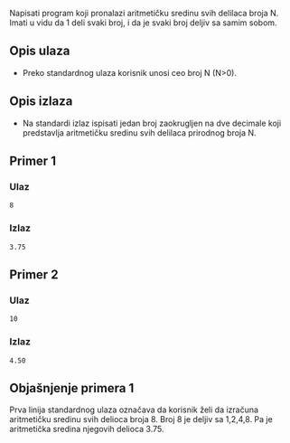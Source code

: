 
Napisati program koji pronalazi aritmetičku sredinu svih delilaca broja N. Imati u vidu da 1 deli svaki broj, i da je svaki broj deljiv sa samim sobom.

## Opis ulaza

  - Preko standardnog ulaza korisnik unosi ceo broj N (N>0).

## Opis izlaza

  - Na standardi izlaz ispisati jedan broj zaokrugljen na dve decimale koji predstavlja aritmetičku sredinu svih delilaca prirodnog broja N.

## Primer 1

### Ulaz

~~~
8
~~~

### Izlaz

~~~
3.75
~~~

## Primer 2

### Ulaz

~~~
10
~~~

### Izlaz

~~~
4.50
~~~

## Objašnjenje primera 1

Prva linija standardnog ulaza označava da korisnik želi da izračuna aritmetičku sredinu svih delioca broja 8. Broj 8 je deljiv sa 1,2,4,8. Pa je aritmetička sredina njegovih delioca 3.75.
